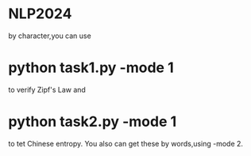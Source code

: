# NLP2024
by character,you can use

# python task1.py -mode 1

to verify Zipf's Law and

# python task2.py -mode 1

to tet Chinese entropy.
You also can get these by words,using -mode 2.
